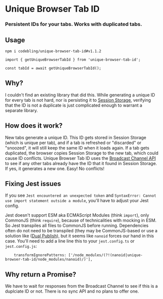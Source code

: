# Unique Browser Tab ID
### Persistent IDs for your tabs. Works with duplicated tabs.

## Usage

```
npm i codebling/unique-browser-tab-id#v1.1.2
```

```
import { getUniqueBrowserTabId } from 'unique-browser-tab-id';

const tabId = await getUniqueBrowserTabId();
```

## Why?

I couldn't find an existing library that did this. While generating a unique ID for every tab is not hard, nor is persisting it to [Session Storage](https://developer.mozilla.org/en-US/docs/Web/API/Window/sessionStorage), verifying that the ID is not a duplicate is just complicated enough to warrant a separate library. 

## How does it work?

New tabs generate a unique ID. This ID gets stored in Session Storage (which is unique per tab), and if a tab is refreshed or "discarded" or "snoozed", it will still keep the same ID when it loads again. If a tab gets duplicated, the browser copies Session Storage to the new tab, which could cause ID conflicts. Unique Browser Tab ID uses the [Broadcast Channel API](https://developer.mozilla.org/en-US/docs/Web/API/Broadcast_Channel_API) to see if any other tabs already have the ID that it found in Session Storage. If yes, it generates a new one. Easy! No conflicts! 

## Fixing Jest issues

If you see `Jest encountered an unexpected token` and `SyntaxError: Cannot use import statement outside a module`, you'll have to adjust your Jest config. 

Jest doesn't support ESM aka ECMAScript Modules (think `import`), only CommonJS (think `require`), because of technicalities with mocking in ESM. So Jest transpiles all files to CommonJS before running. Dependencies often do not need to be transpiled (they may be CommonJS-based or use a solution like ([Dual Publish](https://github.com/ai/dual-publish)), but it seems like `nanoid` forces our hand in this case. You'll need to add a line line this to your `jest.config.ts` or `jest.config.js`:

```
    transformIgnorePatterns: ['/node_modules/(?!(nanoid|unique-browser-tab-id/node_modules/nanoid)/)'],
```

## Why return a Promise? 

We have to wait for responses from the Broadcast Channel to see if this is a duplciate ID or not. There is no sync API and no plans to offer one.
